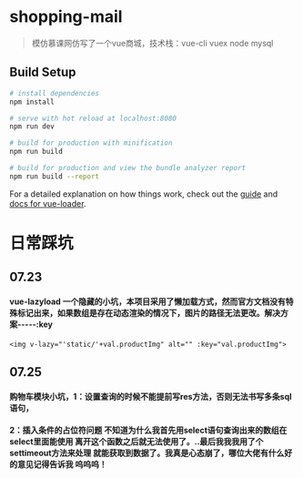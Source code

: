 # shopping-mail

> 模仿慕课网仿写了一个vue商城，技术栈：vue-cli vuex node mysql 

## Build Setup

``` bash
# install dependencies
npm install

# serve with hot reload at localhost:8080
npm run dev

# build for production with minification
npm run build

# build for production and view the bundle analyzer report
npm run build --report
```

For a detailed explanation on how things work, check out the [guide](http://vuejs-templates.github.io/webpack/) and [docs for vue-loader](http://vuejs.github.io/vue-loader).



# 日常踩坑
## 07.23 
####  vue-lazyload 一个隐藏的小坑，本项目采用了懒加载方式，然而官方文档没有特殊标记出来，如果数组是存在动态渲染的情况下，图片的路径无法更改。解决方案-----:key
    <img v-lazy="'static/'+val.productImg" alt="" :key="val.productImg">


## 07.25
#### 购物车模块小坑，1：设置查询的时候不能提前写res方法，否则无法书写多条sql语句，
#### 2：插入条件的占位符问题 不知道为什么我首先用select语句查询出来的数组在select里面能使用 离开这个函数之后就无法使用了。..最后我我我用了个settimeout方法来处理 就能获取到数据了。我真是心态崩了，哪位大佬有什么好的意见记得告诉我 呜呜呜！

    